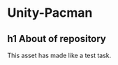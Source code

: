 # Unity-Pacman

h1 About of repository
-----------------------------------
This asset has made like a test task. 
